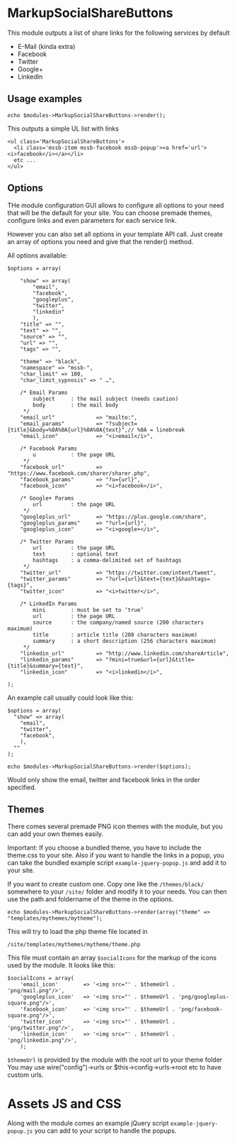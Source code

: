 
# MarkupSocialShareButtons

This module outputs a list of share links for the following services by default

* E-Mail (kinda extra)
* Facebook
* Twitter
* Google+
* LinkedIn

## Usage examples

```
echo $modules->MarkupSocialShareButtons->render();
```

This outputs a simple UL list with links

```
<ul class='MarkupSocialShareButtons'>
  <li class='mssb-item mssb-facebook mssb-popup'><a href='url'><i>facebook</i></a></li>
  etc ...
</ul>
```

## Options

THe module configuration GUI allows to configure all options to your need that will be
the default for your site. You can choose premade themes, configure links and even parameters
for each service link.

However you can also set all options in your template API call. Just create an array of options you need
and give that the render() method.

All options available:

```
$options = array(

    "show" => array(
        "email",
        "facebook",
        "googleplus",
        "twitter",
        "linkedin"
        ),
    "title" => "",
    "text" => "",
    "source" => "",
    "url" => "",
    "tags" => "",

    "theme" => "black",
    "namespace" => "mssb-",
    "char_limit" => 100,
    "char_limit_sypnosis" => " …",

    /* Email Params
        subject     : the mail subject (needs caution)
        body        : the mail body
     */
    "email_url"             => "mailto:",
    "email_params"          => "?subject={title}&body=%0A%0A{url}%0A%0A{text}",// %0A = linebreak
    "email_icon"            => "<i>email</i>",

    /* Facebook Params
        u           : the page URL
     */
    "facebook_url"          => "https://www.facebook.com/sharer/sharer.php",
    "facebook_params"       => "?u={url}",
    "facebook_icon"         => "<i>facebook</i>",

    /* Google+ Params
        url         : the page URL
     */
    "googleplus_url"        => "https://plus.google.com/share",
    "googleplus_params"     => "?url={url}",
    "googleplus_icon"       => "<i>google+</i>",

    /* Twitter Params
        url         : the page URL
        text        : optional text
        hashtags    : a comma-delimited set of hashtags
     */
    "twitter_url"           => "https://twitter.com/intent/tweet",
    "twitter_params"        => "?url={url}&text={text}&hashtags={tags}",
    "twitter_icon"          => "<i>twitter</i>",

    /* LinkedIn Params
        mini        : must be set to ‘true’
        url         : the page URL
        source      : the company/named source (200 characters maximum)
        title       : article title (200 characters maximum)
        summary     : a short description (256 characters maximum)
     */
    "linkedin_url"          => "http://www.linkedin.com/shareArticle",
    "linkedin_params"       => "?mini=true&url={url}&title={title}&summary={text}",
    "linkedin_icon"         => "<i>linkedin</i>",

);
```

An example call usually could look like this:

```
$options = array(
  "show" => array(
    "email",
    "twitter",
    "facebook",
    ),
  ""
);

echo $modules->MarkupSocialShareButtons->render($options);
```

Would only show the email, twitter and facebook links in the order specified.

## Themes

There comes several premade PNG icon themes with the module, but you can add your own themes easily.

Important: If you choose a bundled theme, you have to include the theme.css to your site. Also if you want to handle the links in a popup, you can take the bundled example script ```example-jquery-popop.js``` and add it to your site.

If you want to create custom one. Copy one like the ```/themes/black/``` somewhere to your ```/site/``` folder
and modify it to your needs. You can then use the path and foldername of the theme in the options.

```
echo $modules->MarkupSocialShareButtons->render(array("theme" => "templates/mythemes/mytheme");
```

This will try to load the php theme file located in

```
/site/templates/mythemes/mytheme/theme.php
```

This file must contain an array ```$socialIcons``` for the markup of the icons used by the module. It looks like this:

```
$socialIcons = array(
    'email_icon'        => '<img src="' . $themeUrl . 'png/mail.png"/>',
    'googleplus_icon'   => '<img src="' . $themeUrl . 'png/googleplus-square.png"/>',
    'facebook_icon'     => '<img src="' . $themeUrl . 'png/facebook-square.png"/>',
    'twitter_icon'      => '<img src="' . $themeUrl . 'png/twitter.png"/>',
    'linkedin_icon'     => '<img src="' . $themeUrl . 'png/linkedin.png"/>',
    );
```

```$themeUrl``` is provided by the module with the root url to your theme folder
You may use wire("config")->urls or $this->config->urls->root etc to have custom urls.

# Assets JS and CSS

Along with the module comes an example jQuery script ```example-jquery-popup.js``` you can add to your script to handle the popups.



